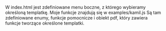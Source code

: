 W index.html jest zdefiniowane menu boczne, z którego wybieramy określoną templatkę.
Moje funkcje znajdują się w examples/kamil.js
Są tam zdefiniowane enumy, funkcje pomocnicze i obiekt pdf, który zawiera funkcje tworzące określone templatki.
